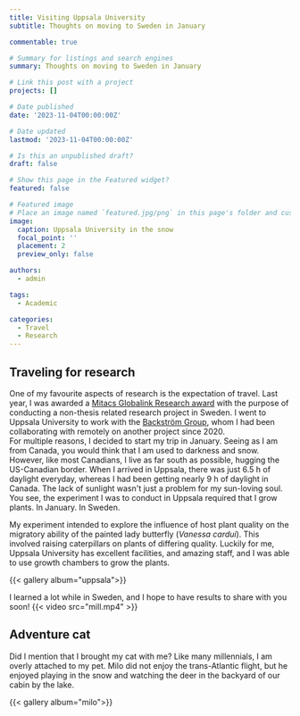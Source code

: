 ```yaml
---
title: Visiting Uppsala University
subtitle: Thoughts on moving to Sweden in January

commentable: true

# Summary for listings and search engines
summary: Thoughts on moving to Sweden in January

# Link this post with a project
projects: []

# Date published
date: '2023-11-04T00:00:00Z'

# Date updated
lastmod: '2023-11-04T00:00:00Z'

# Is this an unpublished draft?
draft: false

# Show this page in the Featured widget?
featured: false

# Featured image
# Place an image named `featured.jpg/png` in this page's folder and customize its options here.
image:
  caption: Uppsala University in the snow
  focal_point: ''
  placement: 2
  preview_only: false

authors:
  - admin

tags:
  - Academic

categories:
  - Travel
  - Research
---
```



## Traveling for research

One of my favourite aspects of research is the expectation of travel. Last year, I was awarded a [Mitacs Globalink Research award](https://www.mitacs.ca/en/programs/globalink/globalink-research-award) with the purpose of conducting a non-thesis related research project in Sweden. I went to Uppsala University to work with the [Backström Group](https://www.ieg.uu.se/evolutionary-biology/backstrom/), whom I had been collaborating with remotely on another project since 2020.  
For multiple reasons, I decided to start my trip in January. Seeing as I am from Canada, you would think that I am used to darkness and snow. However, like most Canadians, I live as far south as possible, hugging the US-Canadian border. When I arrived in Uppsala, there was just 6.5 h of daylight everyday, whereas I had been getting nearly 9 h of daylight in Canada. The lack of sunlight wasn't just a problem for my sun-loving soul. You see, the experiment I was to conduct in Uppsala required that I grow plants. In January. In Sweden.

My experiment intended to explore the influence of host plant quality on the migratory ability of the painted lady butterfly (_Vanessa cardui_). This involved raising caterpillars on plants of differing quality. Luckily for me, Uppsala University has excellent facilities, and amazing staff, and I was able to use growth chambers to grow the plants.

{{< gallery album="uppsala">}}

I learned a lot while in Sweden, and I hope to have results to share with you soon!
{{< video src="mill.mp4" >}}

## Adventure cat

Did I mention that I brought my cat with me? Like many millennials, I am overly attached to my pet. Milo did not enjoy the trans-Atlantic flight, but he enjoyed playing in the snow and watching the deer in the backyard of our cabin by the lake.

{{< gallery album="milo">}}


